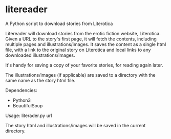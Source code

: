 # litereader
A Python script to download stories from Literotica

Litereader will download stories from the erotic fiction website, Literotica. Given a URL to the story's first page, it will fetch the contents, including multiple pages and illustrations/images. It saves the content as a single html file, with a link to the original story on Literotica and local links to any downloaded illustrations/images.

It's handy for saving a copy of your favorite stories, for reading again later.

The illustrations/images (if applicable) are saved to a directory with the same name as the story html file.

Dependencies:
- Python3
- BeautifulSoup

Usage: literader.py url

The story html and illustrations/images will be saved in the current directory.
